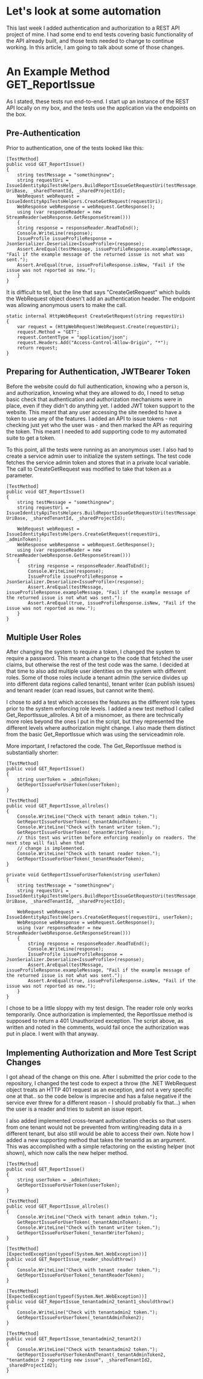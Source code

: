 Let's look at some automation
=============================
This last week I added authentication and authorization to
a REST API project of mine. I had some end to end tests covering
basic functionality of the API already built, and those tests
needed to change to continue working. In this article, I am going to talk about
some of those changes.

An Example Method GET_ReportIssue
============================
As I stated, these tests run end-to-end. I start up an instance of the
REST API locally on my box, and the tests use the application via the endpoints on
the box. 

Pre-Authentication
----------------------------
Prior to authentication, one of the tests looked like this:
```
[TestMethod]
public void GET_ReportIssue()
{
    string testMessage = "somethingnew";
    string requestUri = IssueIdentityApiTestsHelpers.BuildReportIssueGetRequestUri(testMessage, UriBase, _sharedTenantId, _sharedProjectId);
    WebRequest webRequest = IssueIdentityApiTestsHelpers.CreateGetRequest(requestUri);
    WebResponse webResponse = webRequest.GetResponse();
    using (var responseReader = new StreamReader(webResponse.GetResponseStream()))
    {
    string response = responseReader.ReadToEnd();
    Console.WriteLine(response);
    IssueProfile issueProfileResponse = JsonSerializer.Deserialize<IssueProfile>(response);
    Assert.AreEqual(testMessage, issueProfileResponse.exampleMessage, "Fail if the example message of the returned issue is not what was sent.");
    Assert.AreEqual(true, issueProfileResponse.isNew, "Fail if the issue was not reported as new.");
    }
}
```
It is difficult to tell, but the line that says "CreateGetRequest" which builds the WebRequest object
doesn't add an authentication header. The endpoint was allowing anonymous users to make the call.
```
static internal HttpWebRequest CreateGetRequest(string requestUri)
{
    var request = (HttpWebRequest)WebRequest.Create(requestUri);
    request.Method = "GET";
    request.ContentType = "application/json";
    request.Headers.Add("Access-Control-Allow-Origin", "*");
    return request;
}
```
Preparing for Authentication, JWTBearer Token
----------------------------
Before the website could do full authentication, knowing who a person is, and
authorization, knowing what they are allowed to do, I need to setup basic
check that authentication and authorization mechanisms were in place, even
if they didn't do anything yet. I added JWT token support to the website. This
meant that any user accessing the site needed to have a token to use any
of the features. I added an API to issue tokens - not checking just yet who
the user was - and then marked the API as requiring the token. This meant I
needed to add supporting code to my automated suite to get a token.

To this point, all the tests were running as an anonymous user. I also
had to create a service admin user to initialize the system settings.
The test code fetches the service admin token and stores that in
a private local variable. The call to CreateGetRequest was modified to
take that token as a parameter.

```
[TestMethod]
public void GET_ReportIssue()
{
    string testMessage = "somethingnew";
    string requestUri = IssueIdentityApiTestsHelpers.BuildReportIssueGetRequestUri(testMessage, UriBase, _sharedTenantId, _sharedProjectId);

    WebRequest webRequest = IssueIdentityApiTestsHelpers.CreateGetRequest(requestUri, _adminToken);
    WebResponse webResponse = webRequest.GetResponse();
    using (var responseReader = new StreamReader(webResponse.GetResponseStream()))
    {
        string response = responseReader.ReadToEnd();
        Console.WriteLine(response);
        IssueProfile issueProfileResponse = JsonSerializer.Deserialize<IssueProfile>(response);
        Assert.AreEqual(testMessage, issueProfileResponse.exampleMessage, "Fail if the example message of the returned issue is not what was sent.");
        Assert.AreEqual(true, issueProfileResponse.isNew, "Fail if the issue was not reported as new.");
    }
}
```

Multiple User Roles
----------------------------
After changing the system to require a token, I changed the system to require a password. This
meant a change to the code that fetched the user claims, but otherwise the rest of
the test code was the same. I decided at that time to also add multiple user
identities on the system with different roles. Some of those roles include
a tenant admin (the service divides up into different data regions called tenants), tenant writer (can
publish issues) and tenant reader (can read issues, but cannot write them).

I chose to add a test which accesses the features as the different role types
prior to the system enforcing role levels. I added a new test method I called
Get_ReportIssue_allroles. A bit of a misnomoer, as there are technically
more roles beyond the ones I put in the script, but they represented the
different levels where authorization might change. I also made them distinct
from the basic Get_ReportIssue which was using the serviceadmin role.

More important, I refactored the code. The Get_ReportIssue method
is substantially shorter:
```
[TestMethod]
public void GET_ReportIssue()
{
    string userToken = _adminToken;
    GetReportIssueForUserToken(userToken);
}

[TestMethod]
public void GET_ReportIssue_allroles()
{
    Console.WriteLine("Check with tenant admin token.");
    GetReportIssueForUserToken(_tenantAdminToken);
    Console.WriteLine("Check with tenant writer token.");
    GetReportIssueForUserToken(_tenantWriterToken);
    // this test was written before enforcing readonly on readers. The next step will fail when that
    // change is implemented.
    Console.WriteLine("Check with tenant reader token.");
    GetReportIssueForUserToken(_tenantReaderToken);
}

private void GetReportIssueForUserToken(string userToken)
{
    string testMessage = "somethingnew";
    string requestUri = IssueIdentityApiTestsHelpers.BuildReportIssueGetRequestUri(testMessage, UriBase, _sharedTenantId, _sharedProjectId);

    WebRequest webRequest = IssueIdentityApiTestsHelpers.CreateGetRequest(requestUri, userToken);
    WebResponse webResponse = webRequest.GetResponse();
    using (var responseReader = new StreamReader(webResponse.GetResponseStream()))
    {
        string response = responseReader.ReadToEnd();
        Console.WriteLine(response);
        IssueProfile issueProfileResponse = JsonSerializer.Deserialize<IssueProfile>(response);
        Assert.AreEqual(testMessage, issueProfileResponse.exampleMessage, "Fail if the example message of the returned issue is not what was sent.");
        Assert.AreEqual(true, issueProfileResponse.isNew, "Fail if the issue was not reported as new.");
    }
}
```
I chose to be a little sloppy with my test design. The reader role only works
temporarily. Once authorization is implemented, the ReportIssue method is supposed
to return a 401 Unauthorized exception. The script above, as written and noted
in the comments, would fail once the authorization was put in place. I went with that anyway.

Implementing Authorization and More Test Script Changes
----------------------------
I got ahead of the change on this one. After I submitted the prior code to the repository, I
changed the test code to expect a throw (the .NET WebRequest object treats an HTTP 401
request as an exception, and not a very specific one at that.. so the code below is
imprecise and has a false negative if the service ever threw for a different reason - I should
probably fix that...) when the user is a reader and tries to submit an issue report.

I also added implemented cross-tenant authorization checks so that users from one tenant
would not be prevented from writing/reading data in a different tenant, but also still
would be able to access their own. Note how I added a new supporting method that takes the
tenantid as an argument. This was accomplished with a simple refactoring on the existing helper (not shown), which
now calls the new helper method.
```
[TestMethod]
public void GET_ReportIssue()
{
	string userToken = _adminToken;
	GetReportIssueForUserToken(userToken);
}

[TestMethod]
public void GET_ReportIssue_allroles()
{
	Console.WriteLine("Check with tenant admin token.");
	GetReportIssueForUserToken(_tenantAdminToken);
	Console.WriteLine("Check with tenant writer token.");
	GetReportIssueForUserToken(_tenantWriterToken);
}

[TestMethod]
[ExpectedException(typeof(System.Net.WebException))]
public void GET_ReportIssue_reader_shouldthrow()
{
	Console.WriteLine("Check with tenant reader token.");
	GetReportIssueForUserToken(_tenantReaderToken);
}

[TestMethod]
[ExpectedException(typeof(System.Net.WebException))]
public void GET_ReportIssue_tenantadmin2_tenant1_shouldthrow()
{
	Console.WriteLine("Check with tenantadmin2 token.");
	GetReportIssueForUserToken(_tenantAdminToken2);
}

[TestMethod]
public void GET_ReportIssue_tenantadmin2_tenant2()
{
	Console.WriteLine("Check with tenantadmin2 token.");
	GetReportIssueForUserTokenAndTenant(_tenantAdminToken2, "tenantadmin 2 reporting new issue", _sharedTenantId2, _sharedProjectId2);
}
```
